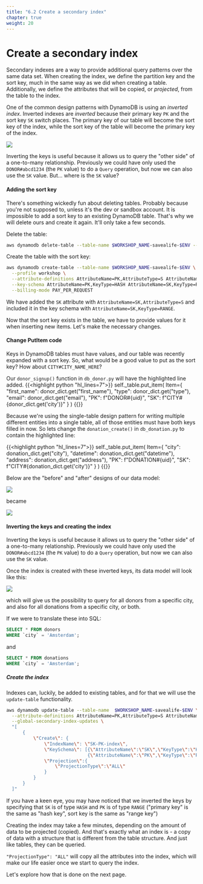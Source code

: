 ```yaml
---
title: "6.2 Create a secondary index"
chapter: true
weight: 20
---
```


# Create a secondary index

Secondary indexes are a way to provide additional query patterns over the same data set. When creating the index, we 
define the partition key and the sort key, much in the same way as we did when creating a table. Additionally, we define
the attributes that will be copied, or _projected_, from the table to the index.

One of the common design patterns with DynamoDB is using an _inverted index_. Inverted indexes are _inverted_ because
their primary key `PK` and the sort key `SK` switch places. The primary key of our table will become the sort key of
the index, while the sort key of the table will become the primary key of the index.

![](/images/inverted_keys.png)

Inverting the keys is useful because it allows us to query the "other side" of a one-to-many relationship. Previously we
could have only used the `DONOR#abcd1234` (the `PK` value) to do a `Query` operation, but now we can also use the `SK` value.
But... where is the `SK` value?

#### Adding the sort key

There's something wickedly fun about deleting tables. Probably because you're not supposed to, unless it's the dev or
sandbox account. It is impossible to add a sort key to an existing DynamoDB table. That's why we will delete ours and 
create it again. It'll only take a few seconds.

Delete the table:
```bash
aws dynamodb delete-table --table-name $WORKSHOP_NAME-savealife-$ENV --profile workshop
```

Create the table with the sort key:
```bash
aws dynamodb create-table --table-name $WORKSHOP_NAME-savealife-$ENV \
  --profile workshop \
  --attribute-definitions AttributeName=PK,AttributeType=S AttributeName=SK,AttributeType=S \
  --key-schema AttributeName=PK,KeyType=HASH AttributeName=SK,KeyType=RANGE \
  --billing-mode PAY_PER_REQUEST
```

We have added the `SK` attribute with `AttributeName=SK,AttributeType=S` and included it in the key schema with 
`AttributeName=SK,KeyType=RANGE`.

Now that the sort key exists in the table, we have to provide values for it when inserting new items. Let's make the
necessary changes.

#### Change PutItem code

Keys in DynamoDB tables must have values, and our table was recently expanded with a sort key. So, what would be a good
value to put as the sort key? How about `CITY#CITY_NAME_HERE`?

Our `donor_signup()` function in `db_donor.py` will have the highlighted line added.
{{<highlight python "hl_lines=7">}}
self._table.put_item(
    Item={
        "first_name": donor_dict.get("first_name"),
        "type": donor_dict.get("type"),
        "email": donor_dict.get("email"),
        "PK": f"DONOR#{uid}",
        "SK": f"CITY#{donor_dict.get('city')}"
    }
)
{{</highlight>}}

Because we're using the single-table design pattern for writing multiple different entities into a single table, all of
those entities must have both keys filled in now. So lets change the `donation_create()` in `db_donation.py` to contain
the highlighted line:

{{<highlight python "hl_lines=7">}}
self._table.put_item(
    Item={
        "city": donation_dict.get("city"),
        "datetime": donation_dict.get("datetime"),
        "address": donation_dict.get("address"),
        "PK": f"DONATION#{uid}",
        "SK": f"CITY#{donation_dict.get('city')}"
    }
)
{{</highlight>}}

Below are the "before" and "after" designs of our data model:

![](/images/db_table_2.png)

became

![](/images/db_table_3_sk.png)

#### Inverting the keys and creating the index

Inverting the keys is useful because it allows us to query the "other side" of a one-to-many relationship. Previously we
could have only used the `DONOR#abcd1234` (the `PK` value) to do a `Query` operation, but now we can also use the `SK` value.

Once the index is created with these inverted keys, its data model will look like this:

![](/images/db_index_inverted_keys.png)

which will give us the possibility to query for all donors from a specific city, and also for all donations from a 
specific city, or both.

If we were to translate these into SQL:
```sql
SELECT * FROM donors
WHERE `city` = 'Amsterdam';
```

and

```sql
SELECT * FROM donations
WHERE `city` = 'Amsterdam';
```

##### Create the index

Indexes can, luckily, be added to existing tables, and for that we will use the `update-table` functionality.

```bash
aws dynamodb update-table --table-name  $WORKSHOP_NAME-savealife-$ENV \
  --attribute-definitions AttributeName=PK,AttributeType=S AttributeName=SK,AttributeType=S \
  --global-secondary-index-updates \
  "[
      {
          \"Create\": {
              \"IndexName\": \"SK-PK-index\",
              \"KeySchema\": [{\"AttributeName\":\"SK\",\"KeyType\":\"HASH\"},
                              {\"AttributeName\":\"PK\",\"KeyType\":\"RANGE\"}],
              \"Projection\":{
                  \"ProjectionType\":\"ALL\"
              }
          }
      }
  ]"
```

If you have a keen eye, you may have noticed that we inverted the keys by specifying that `SK` is of type `HASH` and `PK`
is of type `RANGE` ("primary key" is the same as "hash key", sort key is the same as "range key")

Creating the index may take a few minutes, depending on the amount of data to be projected (copied). And that's exactly 
what an index is - a copy of data with a structure that is different from the table structure. And just like tables, 
they can be queried.

`"ProjectionType": "ALL"` will copy all the attributes into the index, which will make our life easier once we start 
to query the index.

Let's explore how that is done on the next page.